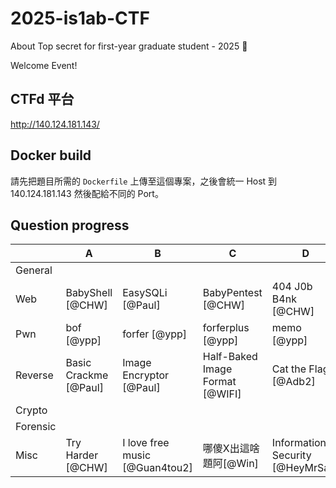 # 2025-is1ab-CTF
About Top secret for first-year graduate student - 2025 🥷


Welcome Event!


## CTFd 平台

http://140.124.181.143/

## Docker build

請先把題目所需的 `Dockerfile` 上傳至這個專案，之後會統一 Host 到 140.124.181.143 然後配給不同的 Port。

## Question progress


|          | A | B | C | D | E | F |
| --- | --- | --- | --- | --- | --- | --- |
| General  |        |     |      |      |      |
| Web      | BabyShell [@CHW]  | EasySQLi [@Paul] | BabyPentest [@CHW] |   404 J0b B4nk [@CHW]   |      |      |
| Pwn      | bof [@ypp] | forfer [@ypp] | forferplus [@ypp] | memo [@ypp] | treasure [@ypp] | zero [@ypp] |
| Reverse  | Basic Crackme [@Paul] | Image Encryptor [@Paul] | Half-Baked Image Format [@WIFI] | Cat the Flag [@Adb2]  | Eating some binary 🦄 [@Adb2] | Baby Reverse [@Adb2]  |
| Crypto   |   |   |   |   |   |
| Forensic |   |   |   |   |   |
| Misc     | Try Harder [@CHW] | I love free music [@Guan4tou2]  | 哪傻X出這啥題阿[@Win] | Information Security [@HeyMrSalt] |   |
